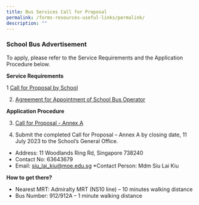 ```yaml
---
title: Bus Services Call for Proposal
permalink: /forms-resources-useful-links/permalink/
description: ""
---
```

### School Bus Advertisement


To apply, please refer to the Service Requirements and the Application Procedure below.

**Service Requirements**

1
[Call for Proposal by School](/files/call%20for%20proposal.pdf)

2. [Agreement for Appointment of School Bus Operator](/files/agreement%20for%20appointment%20of%20school%20bus%20operator.pdf)

**Application Procedure**

3. [Call for Proposal - Annex A](/files/call%20for%20proposal%20-%20annex%20a.pdf)





2. Submit the completed Call for Proposal – Annex A by closing date, 11 July 2023 to the School’s General Office.

* Address: 11 Woodlands Ring Rd, Singapore 738240
* Contact No: 63643679
* Email: siu_lai_kiu@moe.edu.sg
*Contact Person: Mdm Siu Lai Kiu

**How to get there?**
* Nearest MRT: Admiralty MRT (NS10 line) – 10 minutes walking distance
* Bus Number: 912/912A – 1 minute walking distance